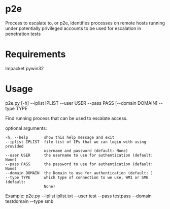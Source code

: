 p2e
===

Process to escalate to, or p2e, identifies processes on remote hosts running under potentially privileged accounts to be used for escalation in penetration tests

Requirements
============

Impacket
pywin32

Usage
=====

p2e.py [-h] --iplist IPLIST --user USER --pass PASS [--domain DOMAIN]
              --type TYPE

  Find running process that can be used to escalate access.

  optional arguments:
  
    -h, --help       show this help message and exit
    --iplist IPLIST  file list of IPs that we can login with using provided
                     username and password (default: None)
    --user USER      the username to use for authentication (default: None)
    --pass PASS      the password to use for authentication (default: None)
    --domain DOMAIN  the Domain to use for authentication (default: )
    --type TYPE      which type of connection to we use, WMI or SMB (default:
                     None)

  Example: p2e.py --iplist iplist.txt --user test --pass testpass --domain 
             testdomain --type smb
